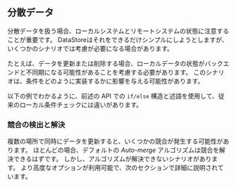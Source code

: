 ## 分散データ

分散データを扱う場合、ローカルシステムとリモートシステムの状態に注意することが重要です。 DataStoreはそれをできるだけシンプルにしようとしますが、いくつかのシナリオでは考慮が必要になる場合があります。


たとえば、データを更新または削除する場合、ローカルデータの状態がバックエンドと不同期になる可能性があることを考慮する必要があります。 このシナリオは、条件をどのように実装するかに影響を与える可能性があります。


<inline-fragment platform="js" src="~/lib/datastore/fragments/native_common/sync-save-delete-predicate.md"></inline-fragment> <inline-fragment platform="ios" src="~/lib/datastore/fragments/ios/sync/19-sync-save-delete-predicate.md"></inline-fragment> <inline-fragment platform="android" src="~/lib/datastore/fragments/native_common/sync-save-delete-predicate.md"></inline-fragment>

<inline-fragment platform="js" src="~/lib/datastore/fragments/js/sync/20-savePredicate.md"></inline-fragment> <inline-fragment platform="ios" src="~/lib/datastore/fragments/ios/sync/20-savePredicate.md"></inline-fragment> <inline-fragment platform="android" src="~/lib/datastore/fragments/android/sync/20-savePredicate.md"></inline-fragment>

以下の例でわかるように、前述の API での `if/else` 構造と述語を使用して、従来のローカル条件チェックには違いがあります。

<inline-fragment platform="js" src="~/lib/datastore/fragments/js/sync/30-savePredicateComparison.md"></inline-fragment> <inline-fragment platform="ios" src="~/lib/datastore/fragments/ios/sync/30-savePredicateComparison.md"></inline-fragment> <inline-fragment platform="android" src="~/lib/datastore/fragments/android/sync/30-savePredicateComparison.md"></inline-fragment>

### 競合の検出と解決

複数の場所で同時にデータを更新すると、いくつかの競合が発生する可能性があります。 ほとんどの場合、デフォルトの *Auto-merge* アルゴリズムは競合を解決できるはずです。 しかし、アルゴリズムが解決できないシナリオがあります。 より高度なオプションが利用可能で、次のセクションで詳細に説明されています。
